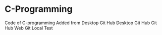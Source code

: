 # C-Programming
Code of C-programming
Added from Desktop
Git Hub Desktop
Git Hub
Git Hub Web
Git Local
Test
